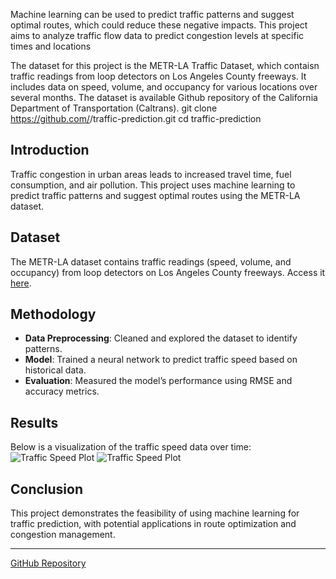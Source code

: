  Machine learning can be used to predict traffic patterns and suggest optimal routes, which could reduce these negative impacts. This project aims to analyze traffic flow data to predict congestion levels at specific times and locations 

The dataset for this project is the METR-LA Traffic Dataset, which contaisn traffic readings from loop detectors on Los Angeles County freeways. It includes data on speed, volume, and occupancy for various locations over several months. The dataset is available Github repository of the California Department of Transportation (Caltrans). git clone https://github.com/<yourusername>/traffic-prediction.git
cd traffic-prediction

## Introduction
Traffic congestion in urban areas leads to increased travel time, fuel consumption, and air pollution. This project uses machine learning to predict traffic patterns and suggest optimal routes using the METR-LA dataset.

## Dataset
The METR-LA dataset contains traffic readings (speed, volume, and occupancy) from loop detectors on Los Angeles County freeways. Access it [here](https://github.com/Caltrans/METR-LA).

## Methodology
- **Data Preprocessing**: Cleaned and explored the dataset to identify patterns.
- **Model**: Trained a neural network to predict traffic speed based on historical data.
- **Evaluation**: Measured the model’s performance using RMSE and accuracy metrics.

## Results
Below is a visualization of the traffic speed data over time:
 ![Traffic Speed Plot](METR_LA_Traffic_Speed_Plot.png) <img src="METR_LA_Traffic_Speed_Plot.png" alt="Traffic Speed Plot">

## Conclusion
This project demonstrates the feasibility of using machine learning for traffic prediction, with potential applications in route optimization and congestion management.

---
[GitHub Repository](https://github.com/<yourusername>/traffic-prediction)
